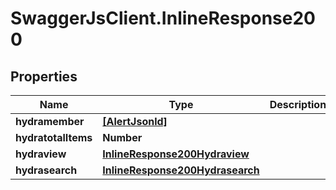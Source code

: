 # SwaggerJsClient.InlineResponse200

## Properties

| Name                | Type                                                                | Description | Notes      |
| ------------------- | ------------------------------------------------------------------- | ----------- | ---------- |
| **hydramember**     | [**[AlertJsonld]**](AlertJsonld.md)                                 |             |
| **hydratotalItems** | **Number**                                                          |             | [optional] |
| **hydraview**       | [**InlineResponse200Hydraview**](InlineResponse200Hydraview.md)     |             | [optional] |
| **hydrasearch**     | [**InlineResponse200Hydrasearch**](InlineResponse200Hydrasearch.md) |             | [optional] |
